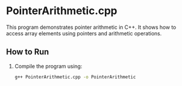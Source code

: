 # PointerArithmetic.cpp

This program demonstrates pointer arithmetic in C++. It shows how to access array elements using pointers and arithmetic operations.

## How to Run

1. Compile the program using:
   ```bash
   g++ PointerArithmetic.cpp -o PointerArithmetic
